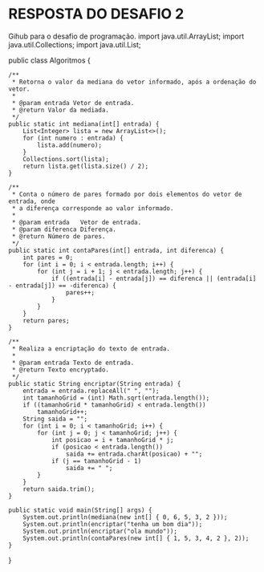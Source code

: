 # RESPOSTA DO DESAFIO 2
Gihub para o desafio de programação.
import java.util.ArrayList;
import java.util.Collections;
import java.util.List;

public class Algoritmos {

	/**
	 * Retorna o valor da mediana do vetor informado, após a ordenação do vetor.
	 * 
	 * @param entrada Vetor de entrada.
	 * @return Valor da mediada.
	 */
	public static int mediana(int[] entrada) {
		List<Integer> lista = new ArrayList<>();
		for (int numero : entrada) {
			lista.add(numero);
		}
		Collections.sort(lista);
		return lista.get(lista.size() / 2);
	}

	/**
	 * Conta o número de pares formado por dois elementos do vetor de entrada, onde
	 * a diferença corresponde ao valor informado.
	 * 
	 * @param entrada   Vetor de entrada.
	 * @param diferenca Diferença.
	 * @return Número de pares.
	 */
	public static int contaPares(int[] entrada, int diferenca) {
		int pares = 0;
		for (int i = 0; i < entrada.length; i++) {
			for (int j = i + 1; j < entrada.length; j++) {
				if ((entrada[i] - entrada[j]) == diferenca || (entrada[i] - entrada[j]) == -diferenca) {
					pares++;
				}
			}
		}
		return pares;
	}

	/**
	 * Realiza a encriptação do texto de entrada.
	 * 
	 * @param entrada Texto de entrada.
	 * @return Texto encryptado.
	 */
	public static String encriptar(String entrada) {
		entrada = entrada.replaceAll(" ", "");
		int tamanhoGrid = (int) Math.sqrt(entrada.length());
		if ((tamanhoGrid * tamanhoGrid) < entrada.length())
			tamanhoGrid++;
		String saida = "";
		for (int i = 0; i < tamanhoGrid; i++) {
			for (int j = 0; j < tamanhoGrid; j++) {
				int posicao = i + tamanhoGrid * j;
				if (posicao < entrada.length())
					saida += entrada.charAt(posicao) + "";
				if (j == tamanhoGrid - 1)
					saida += " ";
			}
		}
		return saida.trim();
	}

	public static void main(String[] args) {
		System.out.println(mediana(new int[] { 0, 6, 5, 3, 2 }));
		System.out.println(encriptar("tenha um bom dia"));
		System.out.println(encriptar("ola mundo"));
		System.out.println(contaPares(new int[] { 1, 5, 3, 4, 2 }, 2));
	}
}

